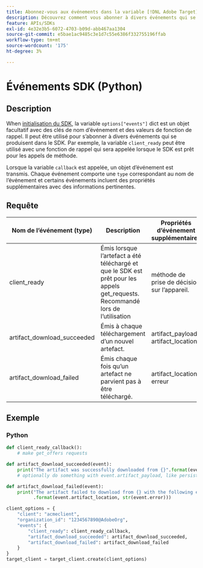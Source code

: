 ```yaml
---
title: Abonnez-vous aux événements dans la variable [!DNL Adobe Target] SDK Python
description: Découvrez comment vous abonner à divers événements qui se produisent dans le SDK Python à l’aide de la variable [!UICONTROL OnDeviceDecisioningHandler] .
feature: APIs/SDKs
exl-id: 4e32e3b5-6072-4703-b09d-abb467aa1304
source-git-commit: e5bae1ac9485c3e1d7c55e6386f332755196ffab
workflow-type: tm+mt
source-wordcount: '175'
ht-degree: 3%

---
```


# Événements SDK (Python)

## Description

When [initialisation du SDK](initialize-sdk.md), la variable `options["events"]` dict est un objet facultatif avec des clés de nom d’événement et des valeurs de fonction de rappel. Il peut être utilisé pour s’abonner à divers événements qui se produisent dans le SDK. Par exemple, la variable `client_ready` peut être utilisé avec une fonction de rappel qui sera appelée lorsque le SDK est prêt pour les appels de méthode.

Lorsque la variable `callback` est appelée, un objet d’événement est transmis. Chaque événement comporte une `type` correspondant au nom de l’événement et certains événements incluent des propriétés supplémentaires avec des informations pertinentes.

## Requête 

| Nom de l’événement (type) | Description | Propriétés d’événement supplémentaires |
| --- | --- | --- |
| client_ready | Émis lorsque l’artefact a été téléchargé et que le SDK est prêt pour les appels get_requests. Recommandé lors de l’utilisation | méthode de prise de décision sur l’appareil. | None |
| artifact_download_succeeded | Émis à chaque téléchargement d’un nouvel artefact. | artifact_payload, artifact_location |
| artifact_download_failed | Émis chaque fois qu’un artefact ne parvient pas à être téléchargé. | artifact_location, erreur |

## Exemple

### Python

```python {line-numbers="true"}
def client_ready_callback():
    # make get_offers requests

def artifact_download_succeeded(event):
    print("The artifact was successfully downloaded from {}".format(event.artifact_location))
    # optionally do something with event.artifact_payload, like persist it

def artifact_download_failed(event):
    print("The artifact failed to download from {} with the following error: {}"
          .format(event.artifact_location, str(event.error)))

client_options = {
    "client": "acmeclient",
    "organization_id": "1234567890@AdobeOrg",
    "events": {
        "client_ready": client_ready_callback,
        "artifact_download_succeeded": artifact_download_succeeded,
        "artifact_download_failed": artifact_download_failed
    }
}
target_client = target_client.create(client_options)
```

